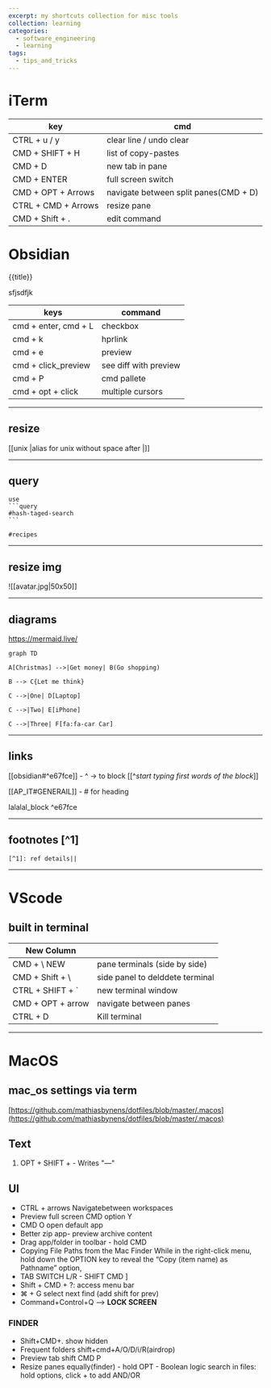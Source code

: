 ```yaml
---
excerpt: my shortcuts collection for misc tools
collection: learning
categories:
  - software_engineering
  - learning
tags:
  - tips_and_tricks
---
```


# iTerm

| key                 | cmd                                   |
| ------------------- | ------------------------------------- |
| CTRL + u / y        | clear line / undo clear               |
| CMD + SHIFT + H     | list of copy-pastes                   |
| CMD + D             | new tab in pane                       |
| CMD + ENTER         | full screen switch                    |
| CMD + OPT + Arrows  | navigate between split panes(CMD + D) |
| CTRL + CMD + Arrows | resize pane                           |
| CMD + Shift + .     | edit command                          |

# Obsidian

{{title}}

sfjsdfjk



| keys                 | command               |
| -------------------- | --------------------- |
| cmd + enter, cmd + L | checkbox              |
| cmd + k              | hprlink               |
| cmd + e              | preview               |
| cmd + click_preview  | see diff with preview |
| cmd + P              | cmd pallete           |
| cmd + opt + click    | multiple cursors      |


---

## resize
[[unix |alias for unix without space after \|]]

---

## query
	use 
	```query
	#hash-taged-search
	```

```query
#recipes 
```

---

## resize img

![[avatar.jpg|50x50]]

---

## diagrams

https://mermaid.live/

```mermaid
graph TD

A[Christmas] -->|Get money| B(Go shopping)

B --> C{Let me think}

C -->|One| D[Laptop]

C -->|Two| E[iPhone]

C -->|Three| F[fa:fa-car Car]
```

---

## links 

[[obsidian#^e67fce]] - \^ -> to block \[\[\^*start typing first words of the block*]]

[[AP_IT#GENERAIL]] - \# for heading

lalalal_block ^e67fce

---

## footnotes [^1] 

	[^1]: ref details||


---

# VScode

## built in terminal

| New Column       |                  |
| ---------------- | ---------------- |
| CMD + \	NEW | pane terminals (side by side)
| CMD + Shift + \ |	side panel to delddete terminal
| CTRL + SHIFT + \` | new terminal window| 
| CMD + OPT + arrow	| navigate between panes
| CTRL + D	| Kill terminal

---

# MacOS

## mac_os settings via term
[https://github.com/mathiasbynens/dotfiles/blob/master/.macos](https://github.com/mathiasbynens/dotfiles/blob/master/.macos)

## Text

1) OPT + SHIFT + -	Writes "—"

## UI

- CTRL + arrows	Navigatebetween workspaces 
- Preview full screen CMD option Y
- CMD O open default app
- Better zip app- preview archive content
- Drag app/folder in toolbar - hold CMD
- Copying File Paths from the Mac Finder
	While in the right-click menu, hold down the OPTION key to reveal the “Copy (item name) as Pathname” option,
 - TAB SWITCH L/R - SHIFT CMD ]
- Shift + CMD + ?: access menu bar
- ⌘ + G select next find (add shift for prev)
- Command+Control+Q --> **LOCK SCREEN**

### FINDER

- Shift+CMD+. 	 show hidden
- Frequent folders shift+cmd+A/O/D/i/R(airdrop)
- Preview tab 	shift CMD P
- Resize panes equally(finder) - hold OPT
		- Boolean logic search in files: hold options, click + to add AND/OR






